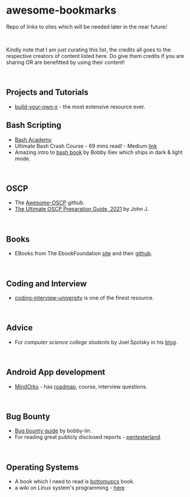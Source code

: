 # awesome-bookmarks
Repo of links to sites which will be needed later in the near future/

<br>

Kindly note that I am just curating this list, the credits all goes to the respective creators of content listed here. Do give them credits if you are sharing OR are benefitted by using their content!

<br>

## Projects and Tutorials
- [build-your-own-x](https://github.com/danistefanovic/build-your-own-x) - the most extensive resource ever.

## Bash Scripting
- [Bash Academy](https://guide.bash.academy/)
- Ultimate Bash Crash Course - 69 mins read! - Medium [link](https://zach-gollwitzer.medium.com/the-ultimate-bash-crash-course-cb598141ad03)
- Amazing intro to [bash book](https://github.com/bobbyiliev/introduction-to-bash-scripting) by Bobby Iliev which ships in dark & light mode.

<br>

## OSCP
- The [Awesome-OSCP](https://github.com/0x4D31/awesome-oscp) github.
- [The Ultimate OSCP Preparation Guide, 2021](https://johnjhacking.com/blog/the-oscp-preperation-guide-2020/) by John J.

<br>

## Books
- EBooks from The EbookFoundation [site](https://ebookfoundation.github.io/free-programming-books/) and their [github](https://github.com/EbookFoundation/free-programming-books).

<br>

## Coding and Interview
- [coding-interview-university](https://github.com/jwasham/coding-interview-university) is one of the finest resource.

<br>

## Advice
- For *computer science college students* by Joel Spolsky in his [blog](https://www.joelonsoftware.com/2005/01/02/advice-for-computer-science-college-students/).

<br>

## Android App development
- [MindOrks](https://github.com/mindorksopensource) - has [roadmap](https://github.com/MindorksOpenSource/android-developer-roadmap), course, interview questions.


<br>

## Bug Bounty
- [Bug bounty guide](https://github.com/bobby-lin/bug-bounty-guide) by bobby-lin.
- For reading great publicly disclosed reports - [pentesterland](https://pentester.land/list-of-bug-bounty-writeups.html).

<br>

## Operating Systems
- A book which I need to read is [bottomupcs](https://www.bottomupcs.com/) book.
- a wiki on Linux system's programming - [here](https://github.com/angrave/SystemProgramming/wiki)
